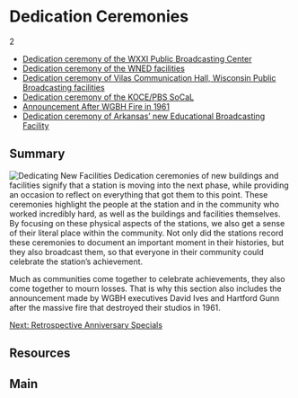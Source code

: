 # Dedication Ceremonies

2

- [Dedication ceremony of the WXXI Public Broadcasting Center](/catalog/cpb-aacip_189-56n0319k)
- [Dedication ceremony of the WNED facilities](/catalog/cpb-aacip_81-8380gndb)
- [Dedication ceremony of Vilas Communication Hall, Wisconsin Public Broadcasting facilities](/catalog/cpb-aacip_30-89281bqr)
- [Dedication ceremony of the KOCE/PBS SoCaL](/catalog/cpb-aacip_221-76f1vwh1)
- [Announcement After WGBH Fire in 1961](/catalog/cpb-aacip_15-19s1rwtr)
- [Dedication ceremony of Arkansas’ new Educational Broadcasting Facility](/catalog/cpb-aacip_111-21ghx7d6)

## Summary

![Dedicating New Facilities](https://s3.amazonaws.com/americanarchive.org/exhibits/AAPB_Exhibit_StationHistories_image1.jpg "Dedicating New Facilities")
Dedication ceremonies of new buildings and facilities signify that a station is moving into the next phase, while providing an occasion to reflect on everything that got them to this point. These ceremonies highlight the people at the station and in the community who worked incredibly hard, as well as the buildings and facilities themselves. By focusing on these physical aspects of the stations, we also get a sense of their literal place within the community. Not only did the stations record these ceremonies to document an important moment in their histories, but they also broadcast them, so that everyone in their community could celebrate the station’s achievement. 

Much as communities come together to celebrate achievements, they also come together to mourn losses. That is why this section also includes the announcement made by WGBH executives David Ives and Hartford Gunn after the massive fire that destroyed their studios in 1961.

[Next: Retrospective Anniversary Specials](exhibits/station-histories/restrospective-anniversaries)

## Resources

## Main
